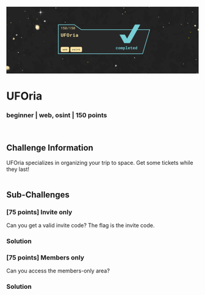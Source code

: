 ![](images/3-header.png)
# UFOria
### beginner | web, osint | 150 points
<br/>

## Challenge Information
UFOria specializes in organizing your trip to space. Get some tickets while they last!
<br/><br />

## Sub-Challenges
### [75 points] Invite only
Can you get a valid invite code? The flag is the invite code.

### Solution


### [75 points] Members only
Can you access the members-only area?

### Solution